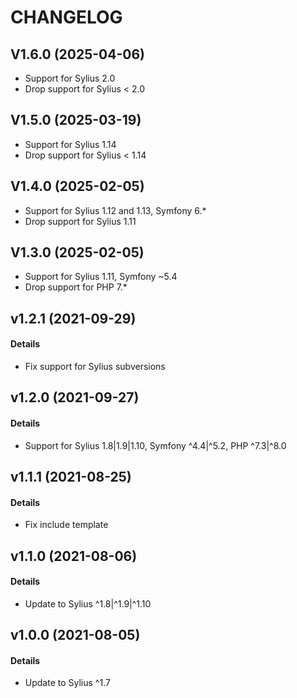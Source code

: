 # CHANGELOG

## V1.6.0 (2025-04-06)


- Support for Sylius 2.0
- Drop support for Sylius < 2.0


## V1.5.0 (2025-03-19)

- Support for Sylius 1.14
- Drop support for Sylius < 1.14

## V1.4.0 (2025-02-05)

- Support for Sylius 1.12 and 1.13, Symfony 6.*
- Drop support for Sylius 1.11

## V1.3.0 (2025-02-05)

- Support for Sylius 1.11, Symfony ~5.4
- Drop support for PHP 7.*

## v1.2.1 (2021-09-29)

#### Details

- Fix support for Sylius subversions

## v1.2.0 (2021-09-27)

#### Details

- Support for Sylius 1.8|1.9|1.10, Symfony ^4.4|^5.2, PHP ^7.3|^8.0

## v1.1.1 (2021-08-25)

#### Details

- Fix include template 

## v1.1.0 (2021-08-06)

#### Details

- Update to Sylius ^1.8|^1.9|^1.10

## v1.0.0 (2021-08-05)

#### Details

- Update to Sylius ^1.7
